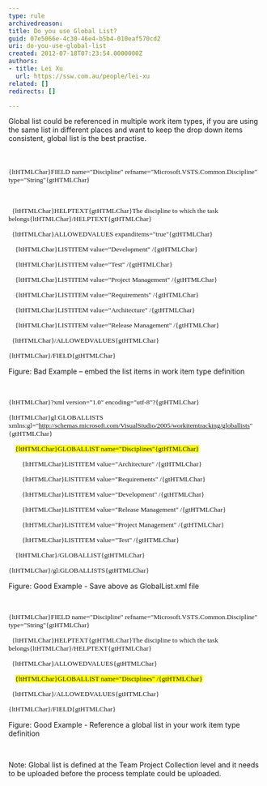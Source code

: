 ```yaml
---
type: rule
archivedreason: 
title: Do you use Global List?
guid: 07e5066e-4c30-46e4-b5b4-010eaf570cd2
uri: do-you-use-global-list
created: 2012-07-18T07:23:54.0000000Z
authors:
- title: Lei Xu
  url: https://ssw.com.au/people/lei-xu
related: []
redirects: []

---
```



<p class="MsoListParagraph"><a name="OLE_LINK16"></a><a name="OLE_LINK15"></a>Global list could be referenced in multiple work item types, if you
are using the same list in different places and want to keep the drop down
items consistent, global list is the best practise.&#160;</p>
<br><excerpt class='endintro'></excerpt><br>
​​<span style="font-size&#58;10pt;font-family&#58;consolas;">{ltHTMLChar}FIELD
name=&quot;Discipline&quot;
refname=&quot;Microsoft.VSTS.Common.Discipline&quot;
type=&quot;String&quot;{gtHTMLChar}</span><p class="MsoListParagraph"><a name="OLE_LINK19"></a>&#160;</p>

<p class="MsoListParagraph"><span style="font-size&#58;10pt;font-family&#58;consolas;">&#160;
{ltHTMLChar}HELPTEXT{gtHTMLChar}The discipline to which the task belongs{ltHTMLChar}/HELPTEXT{gtHTMLChar}</span></p>

<p class="MsoListParagraph"><span style="font-size&#58;10pt;font-family&#58;consolas;">&#160;
{ltHTMLChar}ALLOWEDVALUES expanditems=&quot;true&quot;{gtHTMLChar}</span></p>

<p class="MsoListParagraph"><span style="font-size&#58;10pt;font-family&#58;consolas;">&#160;&#160;&#160;
{ltHTMLChar}LISTITEM value=&quot;Development&quot; /{gtHTMLChar}</span></p>

<p class="MsoListParagraph"><span style="font-size&#58;10pt;font-family&#58;consolas;">&#160;&#160;&#160;
{ltHTMLChar}LISTITEM value=&quot;Test&quot; /{gtHTMLChar}</span></p>

<p class="MsoListParagraph"><span style="font-size&#58;10pt;font-family&#58;consolas;">&#160;&#160;&#160;
{ltHTMLChar}LISTITEM value=&quot;Project Management&quot; /{gtHTMLChar}</span></p>

<p class="MsoListParagraph"><span style="font-size&#58;10pt;font-family&#58;consolas;">&#160;&#160;&#160;
{ltHTMLChar}LISTITEM value=&quot;Requirements&quot; /{gtHTMLChar}</span></p>

<p class="MsoListParagraph"><span style="font-size&#58;10pt;font-family&#58;consolas;">&#160;&#160;&#160;
{ltHTMLChar}LISTITEM value=&quot;Architecture&quot; /{gtHTMLChar}</span></p>

<p class="MsoListParagraph"><span style="font-size&#58;10pt;font-family&#58;consolas;">&#160;&#160;&#160;
{ltHTMLChar}LISTITEM value=&quot;Release Management&quot; /{gtHTMLChar}</span></p>

<p class="MsoListParagraph"><span style="font-size&#58;10pt;font-family&#58;consolas;">&#160;
{ltHTMLChar}/ALLOWEDVALUES{gtHTMLChar}</span></p>

<p class="MsoListParagraph"><span style="font-size&#58;10pt;font-family&#58;consolas;">{ltHTMLChar}/FIELD{gtHTMLChar}</span></p>

<p class="MsoListParagraph">Figure&#58; Bad Example – embed the list items in
work item type definition </p>

<p class="MsoListParagraph">&#160;</p>

<p class="MsoListParagraph"><span style="font-size&#58;10pt;font-family&#58;consolas;">{ltHTMLChar}?xml
version=&quot;1.0&quot; encoding=&quot;utf-8&quot;?{gtHTMLChar}</span></p>

<p class="MsoListParagraph"><span style="font-size&#58;10pt;font-family&#58;consolas;">{ltHTMLChar}gl&#58;GLOBALLISTS
xmlns&#58;gl=&quot;</span><a href="http&#58;//schemas.microsoft.com/VisualStudio/2005/workitemtracking/globallists"><span style="font-size&#58;10pt;font-family&#58;consolas;">http&#58;//schemas.microsoft.com/VisualStudio/2005/workitemtracking/globallists</span></a><span style="font-size&#58;10pt;font-family&#58;consolas;">&quot;{gtHTMLChar}</span></p>

<p class="MsoListParagraph"><span style="font-size&#58;10pt;font-family&#58;consolas;">&#160;&#160;&#160;
<span style="background-color&#58;yellow;">{ltHTMLChar}GLOBALLIST
name=&quot;Disciplines&quot;{gtHTMLChar}</span></span></p>

<p class="MsoListParagraph"><span style="font-size&#58;10pt;font-family&#58;consolas;">&#160;&#160;&#160;&#160;&#160;&#160;&#160;
{ltHTMLChar}LISTITEM value=&quot;Architecture&quot; /{gtHTMLChar}</span></p>

<p class="MsoListParagraph"><span style="font-size&#58;10pt;font-family&#58;consolas;">&#160;&#160;&#160;&#160;&#160;&#160;&#160;
{ltHTMLChar}LISTITEM value=&quot;Requirements&quot; /{gtHTMLChar}</span></p>

<p class="MsoListParagraph"><span style="font-size&#58;10pt;font-family&#58;consolas;">&#160;&#160;&#160;&#160;&#160;&#160;&#160;
{ltHTMLChar}LISTITEM value=&quot;Development&quot; /{gtHTMLChar}</span></p>

<p class="MsoListParagraph"><span style="font-size&#58;10pt;font-family&#58;consolas;">&#160;&#160;&#160;&#160;&#160;&#160;&#160;
{ltHTMLChar}LISTITEM value=&quot;Release Management&quot; /{gtHTMLChar}</span></p>

<p class="MsoListParagraph"><span style="font-size&#58;10pt;font-family&#58;consolas;">&#160;&#160;&#160;&#160;&#160;&#160;&#160;
{ltHTMLChar}LISTITEM value=&quot;Project Management&quot; /{gtHTMLChar}</span></p>

<p class="MsoListParagraph"><span style="font-size&#58;10pt;font-family&#58;consolas;">&#160;&#160;&#160;&#160;&#160;&#160;&#160;
{ltHTMLChar}LISTITEM value=&quot;Test&quot; /{gtHTMLChar}</span></p>

<p class="MsoListParagraph"><span style="font-size&#58;10pt;font-family&#58;consolas;">&#160;&#160;&#160;
{ltHTMLChar}/GLOBALLIST{gtHTMLChar}</span></p>

<p class="MsoListParagraph"><span style="font-size&#58;10pt;font-family&#58;consolas;">{ltHTMLChar}/gl&#58;GLOBALLISTS{gtHTMLChar}</span></p>

<p class="MsoListParagraph">Figure&#58; Good Example - Save above as
GlobalList.xml file</p>

<p class="MsoListParagraph">&#160;</p>

<p class="MsoListParagraph"><span style="font-size&#58;10pt;font-family&#58;consolas;">{ltHTMLChar}FIELD
name=&quot;Discipline&quot;
refname=&quot;Microsoft.VSTS.Common.Discipline&quot; type=&quot;String&quot;{gtHTMLChar}</span></p>

<p class="MsoListParagraph"><span style="font-size&#58;10pt;font-family&#58;consolas;">&#160;
{ltHTMLChar}HELPTEXT{gtHTMLChar}The discipline to which the task belongs{ltHTMLChar}/HELPTEXT{gtHTMLChar}</span></p>

<p class="MsoListParagraph"><span style="font-size&#58;10pt;font-family&#58;consolas;">&#160;
{ltHTMLChar}ALLOWEDVALUES{gtHTMLChar}</span></p>

<p class="MsoListParagraph"><span style="font-size&#58;10pt;font-family&#58;consolas;">&#160;&#160;&#160;
<span style="background-color&#58;yellow;">{ltHTMLChar}GLOBALLIST
name=&quot;Disciplines&quot; /{gtHTMLChar}</span></span></p>

<p class="MsoListParagraph"><span style="font-size&#58;10pt;font-family&#58;consolas;">&#160;
{ltHTMLChar}/ALLOWEDVALUES{gtHTMLChar}</span></p>

<p class="MsoListParagraph"><span style="font-size&#58;10pt;font-family&#58;consolas;">{ltHTMLChar}/FIELD{gtHTMLChar}</span></p>

<p class="MsoListParagraph">Figure&#58; Good Example - Reference a global list
in your work item type definition </p>

<p class="MsoListParagraph">&#160;</p>

<p class="MsoListParagraph">Note&#58; Global list is defined at the Team
Project Collection level and it needs to be uploaded before the process
template could be uploaded.&#160;</p>



